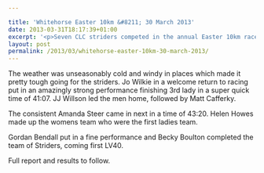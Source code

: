 ```yaml
---

title: 'Whitehorse Easter 10km &#8211; 30 March 2013'
date: 2013-03-31T18:17:39+01:00
excerpt: '<p>Seven CLC striders competed in the annual Easter 10km race at the White Horse in Sandhurst.</p>'
layout: post
permalink: /2013/03/whitehorse-easter-10km-30-march-2013/
---
```

The weather was unseasonably cold and windy in places which made it pretty tough going for the striders. Jo Wilkie in a welcome return to racing put in an amazingly strong performance finishing 3rd lady in a super quick time of 41:07. JJ Willson led the men home, followed by Matt Cafferky.

The consistent Amanda Steer came in next in a time of 43:20. Helen Howes made up the womens team who were the first ladies team.

Gordan Bendall put in a fine performance and Becky Boulton completed the team of Striders, coming first LV40.

Full report and results to follow.